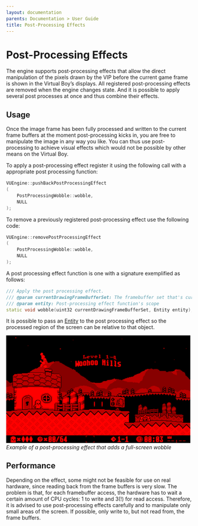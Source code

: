 ```yaml
---
layout: documentation
parents: Documentation > User Guide
title: Post-Processing Effects
---
```


# Post-Processing Effects

The engine supports post-processing effects that allow the direct manipulation of the pixels drawn by the VIP before the current game frame is shown in the Virtual Boy’s displays. All registered post-processing effects are removed when the engine changes state. And it is possible to apply several post processes at once and thus combine their effects.

## Usage

Once the image frame has been fully processed and written to the current frame buffers at the moment post-processing kicks in, you are free to manipulate the image in any way you like. You can thus use post-processing to achieve visual effects which would not be possible by other means on the Virtual Boy.

To apply a post-processing effect register it using the following call with a appropriate post processing function:

```cpp
VUEngine::pushBackPostProcessingEffect
(
    PostProcessingWobble::wobble,
    NULL
);
```

To remove a previously registered post-processing effect use the following code:

```cpp
VUEngine::removePostProcessingEffect
(
    PostProcessingWobble::wobble,
    NULL
);
```

A post processing effect function is one with a signature exemplified as follows:

```cpp
/// Apply the post processing effect.
/// @param currentDrawingFrameBufferSet: The framebuffer set that's currently being accessed
/// @param entity: Post-processing effect function's scope
static void wobble(uint32 currentDrawingFrameBufferSet, Entity entity);
```

It is possible to pass an [Entity](/documentation/api/class-entity/) to the post processing effect so the processed region of the screen can be relative to that object.

<a href="/documentation/images/user-guide/post-processing-effects/wobble.png" data-toggle="lightbox" data-gallery="gallery"><img src="/documentation/images/user-guide/post-processing-effects/wobble.png" width="500"/></a><br>
_Example of a post-processing effect that adds a full-screen wobble_

## Performance

Depending on the effect, some might not be feasible for use on real hardware, since reading back from the frame buffers is very slow. The problem is that, for each framebuffer access, the hardware has to wait a certain amount of CPU cycles: 1 to write and 3(!) for read access. Therefore, it is advised to use post-processing effects carefully and to manipulate only small areas of the screen. If possible, only write to, but not read from, the frame buffers.
